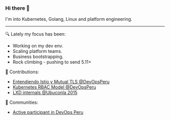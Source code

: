 ### Hi there 👋

I'm into Kubernetes, Golang, Linux and platform engineering.

---

🔍 Lately my focus has been:
- Working on my dev env.
- Scaling platform teams.
- Business bootstrapping.
- Rock climbing - pushing to send 5.11+

💬 Contributions:
- [Entendiendo Istio y Mutual TLS @DevOpsPeru](https://www.youtube.com/watch?v=sQYtnjbALXM)
- [Kubernetes RBAC Model @DevOpsPeru](https://www.youtube.com/watch?v=yFSlK_7Atco)
- [LXD internals @Ubuconla 2015](https://www.youtube.com/watch?v=9sdSNcga2Uc)

🌱 Communities:
- [Active participant in DevOps Peru](https://www.meetup.com/es/devops-peru/)
